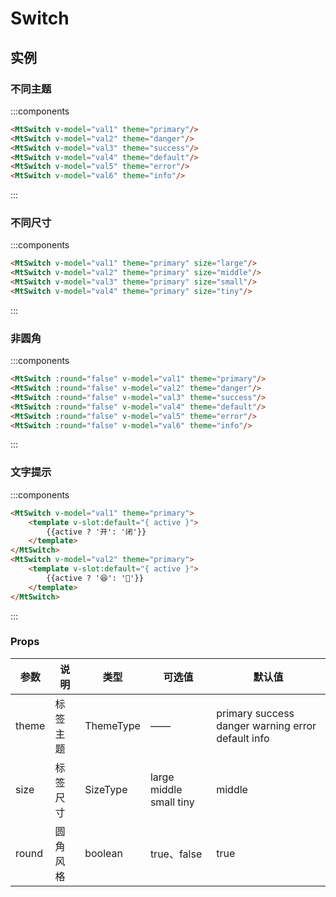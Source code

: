 # Switch

## 实例

<script setup>
import { ref } from 'vue'

const val1 = ref(true)
const val2 = ref(true)
const val3 = ref(true)
const val4 = ref(true)
const val5 = ref(true)
const val6 = ref(true)
</script>

### 不同主题

:::components
```html
<MtSwitch v-model="val1" theme="primary"/>
<MtSwitch v-model="val2" theme="danger"/>
<MtSwitch v-model="val3" theme="success"/>
<MtSwitch v-model="val4" theme="default"/>
<MtSwitch v-model="val5" theme="error"/>
<MtSwitch v-model="val6" theme="info"/>
```
:::

### 不同尺寸
:::components
```html
<MtSwitch v-model="val1" theme="primary" size="large"/>
<MtSwitch v-model="val2" theme="primary" size="middle"/>
<MtSwitch v-model="val3" theme="primary" size="small"/>
<MtSwitch v-model="val4" theme="primary" size="tiny"/>
```
:::

### 非圆角

:::components
```html
<MtSwitch :round="false" v-model="val1" theme="primary"/>
<MtSwitch :round="false" v-model="val2" theme="danger"/>
<MtSwitch :round="false" v-model="val3" theme="success"/>
<MtSwitch :round="false" v-model="val4" theme="default"/>
<MtSwitch :round="false" v-model="val5" theme="error"/>
<MtSwitch :round="false" v-model="val6" theme="info"/>
```
:::

### 文字提示

:::components
```html
<MtSwitch v-model="val1" theme="primary">
    <template v-slot:default="{ active }">
        {{active ? '开': '闭'}}
    </template>
</MtSwitch>
<MtSwitch v-model="val2" theme="primary">
    <template v-slot:default="{ active }">
        {{active ? '😆': '🙁'}}
    </template>
</MtSwitch>
```
:::

### Props

|参数|说明|类型|可选值|默认值|
|--|--|--|--|--|
|theme|标签主题|ThemeType|——|primary success danger warning error default info|default|
|size|标签尺寸|SizeType|large middle small tiny|middle|
|round|圆角风格|boolean|true、false|true|
